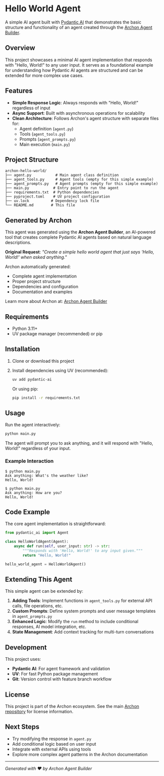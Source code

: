 # Hello World Agent

A simple AI agent built with [Pydantic AI](https://ai.pydantic.dev/) that demonstrates the basic structure and functionality of an agent created through the [Archon Agent Builder](https://github.com/dmitriz/Archon).

## Overview

This project showcases a minimal AI agent implementation that responds with "Hello, World!" to any user input. It serves as a foundational example for understanding how Pydantic AI agents are structured and can be extended for more complex use cases.

## Features

- **Simple Response Logic**: Always responds with "Hello, World!" regardless of input
- **Async Support**: Built with asynchronous operations for scalability
- **Clean Architecture**: Follows Archon's agent structure with separate files for:
  - Agent definition (`agent.py`)
  - Tools (`agent_tools.py`) 
  - Prompts (`agent_prompts.py`)
  - Main execution (`main.py`)

## Project Structure

```
archon-hello-world/
├── agent.py           # Main agent class definition
├── agent_tools.py     # Agent tools (empty for this simple example)
├── agent_prompts.py   # Agent prompts (empty for this simple example)
├── main.py           # Entry point to run the agent
├── requirements.txt  # Python dependencies
├── pyproject.toml    # UV project configuration
├── uv.lock          # Dependency lock file
└── README.md        # This file
```

## Generated by Archon

This agent was generated using the **Archon Agent Builder**, an AI-powered tool that creates complete Pydantic AI agents based on natural language descriptions.

**Original Request**: *"Create a simple hello world agent that just says 'Hello, World!' when asked anything."*

Archon automatically generated:
- Complete agent implementation
- Proper project structure
- Dependencies and configuration
- Documentation and examples

Learn more about Archon at: [Archon Agent Builder](https://github.com/dmitriz/Archon)

## Requirements

- Python 3.11+
- UV package manager (recommended) or pip

## Installation

1. Clone or download this project
2. Install dependencies using UV (recommended):
   ```bash
   uv add pydantic-ai
   ```
   
   Or using pip:
   ```bash
   pip install -r requirements.txt
   ```

## Usage

Run the agent interactively:

```bash
python main.py
```

The agent will prompt you to ask anything, and it will respond with "Hello, World!" regardless of your input.

### Example Interaction

```
$ python main.py
Ask anything: What's the weather like?
Hello, World!
```

```
$ python main.py
Ask anything: How are you?
Hello, World!
```

## Code Example

The core agent implementation is straightforward:

```python
from pydantic_ai import Agent

class HelloWorldAgent(Agent):
    async def run(self, user_input: str) -> str:
        """Responds with 'Hello, World!' to any input given."""
        return "Hello, World!"

hello_world_agent = HelloWorldAgent()
```

## Extending This Agent

This simple agent can be extended by:

1. **Adding Tools**: Implement functions in `agent_tools.py` for external API calls, file operations, etc.
2. **Custom Prompts**: Define system prompts and user message templates in `agent_prompts.py`
3. **Enhanced Logic**: Modify the `run` method to include conditional responses, AI model integration, etc.
4. **State Management**: Add context tracking for multi-turn conversations

## Development

This project uses:
- **Pydantic AI**: For agent framework and validation
- **UV**: For fast Python package management
- **Git**: Version control with feature branch workflow

## License

This project is part of the Archon ecosystem. See the main [Archon repository](https://github.com/dmitriz/Archon) for license information.

## Next Steps

- Try modifying the response in `agent.py`
- Add conditional logic based on user input
- Integrate with external APIs using tools
- Explore more complex agent patterns in the Archon documentation

---

*Generated with ❤️ by Archon Agent Builder*